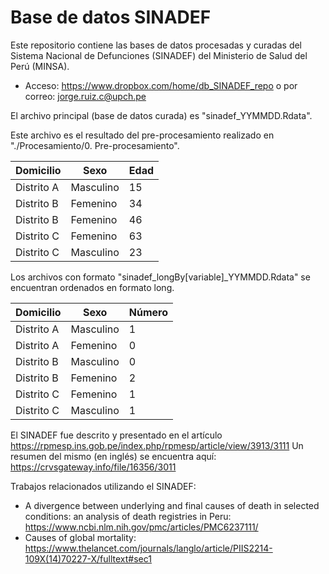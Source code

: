 # Base de datos SINADEF

Este repositorio contiene las bases de datos procesadas y curadas del Sistema Nacional de Defunciones (SINADEF) del Ministerio de Salud del Perú (MINSA).

- Acceso: https://www.dropbox.com/home/db_SINADEF_repo o por correo: jorge.ruiz.c@upch.pe


El archivo principal (base de datos curada) es "sinadef_YYMMDD.Rdata".

Este archivo es el resultado del pre-procesamiento realizado en "./Procesamiento/0. Pre-procesamiento".

| Domicilio  | Sexo | Edad |
| ------------- | ------------- |  ------------- |
| Distrito A  | Masculino  | 15 |
| Distrito B  | Femenino | 34  |
| Distrito B  | Femenino | 46  |
| Distrito C  | Femenino | 63 |
| Distrito C  | Masculino | 23  |


Los archivos con formato "sinadef_longBy[variable]_YYMMDD.Rdata" se encuentran ordenados en formato long.

| Domicilio  | Sexo | Número |
| ------------- | ------------- |  ------------- |
| Distrito A  | Masculino  | 1 |
| Distrito A  | Femenino  | 0 |
| Distrito B  | Masculino  | 0 |
| Distrito B  | Femenino  | 2 |
| Distrito C  | Femenino  | 1 |
| Distrito C  | Masculino   | 1 |


El SINADEF fue descrito y presentado en el artículo https://rpmesp.ins.gob.pe/index.php/rpmesp/article/view/3913/3111
Un resumen del mismo (en inglés) se encuentra aquí: https://crvsgateway.info/file/16356/3011

Trabajos relacionados utilizando el SINADEF:

 - A divergence between underlying and final causes of death in selected conditions: an analysis of death registries in Peru: https://www.ncbi.nlm.nih.gov/pmc/articles/PMC6237111/
 - Causes of global mortality: https://www.thelancet.com/journals/langlo/article/PIIS2214-109X(14)70227-X/fulltext#sec1
